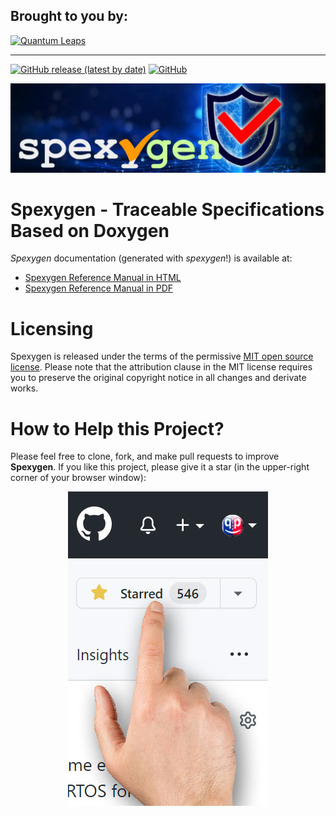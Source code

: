 ## Brought to you by:
[![Quantum Leaps](https://www.state-machine.com/attachments/logo_ql_400.png)](https://www.state-machine.com)
<hr>

[![GitHub release (latest by date)](https://img.shields.io/github/v/release/QuantumLeaps/spexygen)](https://github.com/QuantumLeaps/spexygen/releases/latest)
[![GitHub](https://img.shields.io/github/license/QuantumLeaps/spexygen)](https://github.com/QuantumLeaps/spexygen/blob/main/LICENSE)

<p align="center">
<a href="https://www.state-machine.com/spexygen">
<img src="img/banner_spexygen.webp"/></a>
</p>

# Spexygen - Traceable Specifications Based on Doxygen
_Spexygen_ documentation (generated with _spexygen_!) is available at:
- [Spexygen Reference Manual in HTML](https://www.state-machine.com/spexygen)
- [Spexygen Reference Manual in PDF](https://www.state-machine.com/spexygen/DOC-MAN-SPX.pdf)

# Licensing
Spexygen is released under the terms of the permissive [MIT open source license](LICENSE).
Please note that the attribution clause in the MIT license requires you to preserve
the original copyright notice in all changes and derivate works.

# How to Help this Project?
Please feel free to clone, fork, and make pull requests to improve **Spexygen**.
If you like this project, please give it a star (in the upper-right corner
of your browser window):

<p align="center"><img src="img/github-star.jpg"/></p>
